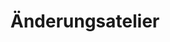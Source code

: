 ---
title: "Änderungsatelier"
url: /berlin/aenderungsatelier-kreuznacher-strasse/
shop: Schneiderei
---